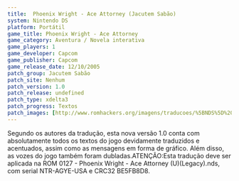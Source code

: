 ```yaml
---
title:  Phoenix Wright - Ace Attorney (Jacutem Sabão)
system: Nintendo DS
platform: Portátil
game_title: Phoenix Wright - Ace Attorney
game_category: Aventura / Novela interativa
game_players: 1
game_developer: Capcom
game_publisher: Capcom
game_release_date: 12/10/2005
patch_group: Jacutem Sabão
patch_site: Nenhum
patch_version: 1.0
patch_release: undefined
patch_type: xdelta3
patch_progress: Textos
patch_images: [http://www.romhackers.org/imagens/traducoes/%5BNDS%5D%20Phoenix%20Wright%20-%20Ace%20Attorney%20-%20Jacutem%20Sab%C3%A3o%20-%201.jpg,http://www.romhackers.org/imagens/traducoes/%5BNDS%5D%20Phoenix%20Wright%20-%20Ace%20Attorney%20-%20Jacutem%20Sab%C3%A3o%20-%202.jpg,http://www.romhackers.org/imagens/traducoes/%5BNDS%5D%20Phoenix%20Wright%20-%20Ace%20Attorney%20-%20Jacutem%20Sab%C3%A3o%20-%203.jpg]
---
```

Segundo os autores da tradução, esta nova versão 1.0 conta com absolutamente todos os textos do jogo devidamente traduzidos e acentuados, assim como as mensagens em forma de gráfico. Além disso, as vozes do jogo também foram dubladas.ATENÇÃO:Esta tradução deve ser aplicada na ROM 0127 - Phoenix Wright - Ace Attorney (U)(Legacy).nds, com serial NTR-AGYE-USA e CRC32 BE5FB8D8.